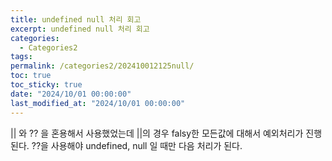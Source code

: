 ```yaml
---
title: undefined null 처리 회고
excerpt: undefined null 처리 회고
categories:
  - Categories2
tags: 
permalink: /categories2/202410012125null/
toc: true
toc_sticky: true
date: "2024/10/01 00:00:00"
last_modified_at: "2024/10/01 00:00:00"
---
```


|| 와 ?? 을 혼용해서 사용했었는데
||의 경우 falsy한 모든값에 대해서 예외처리가 진행된다. ??을 사용해야 undefined, null 일 때만 다음 처리가 된다.